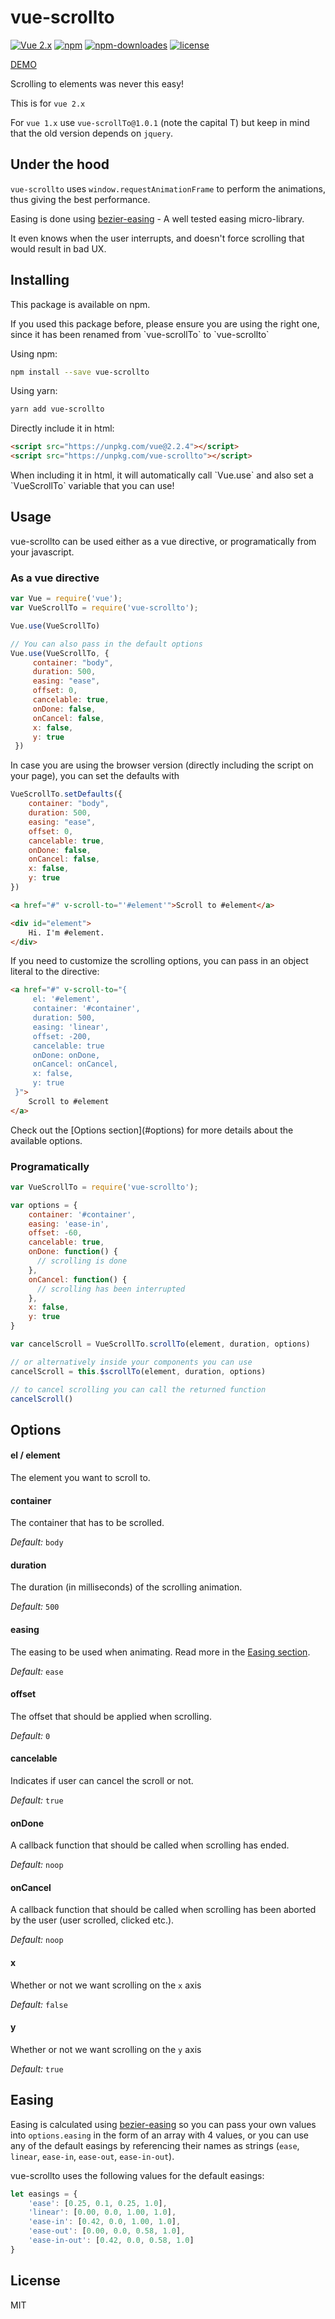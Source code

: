 # vue-scrollto

[![Vue 2.x](https://img.shields.io/badge/Vue-2.x-brightgreen.svg)](https://vuejs.org/v2/guide/)
[![npm](https://img.shields.io/npm/v/vue-scrollto.svg)](https://www.npmjs.com/package/vue-scrollto)
[![npm-downloades](https://img.shields.io/npm/dm/vue-scrollto.svg)](https://www.npmjs.com/package/vue-scrollto)
[![license](https://img.shields.io/github/license/mashape/apistatus.svg)](https://github.com/rigor789/vue-scrollto/blob/master/LICENSE)

[DEMO](https://rigor789.github.io/vue-scrollto/#/examples)

Scrolling to elements was never this easy!

This is for `vue 2.x`

For `vue 1.x` use `vue-scrollTo@1.0.1` (note the capital T) but keep in mind that the old version depends on `jquery`.

## Under the hood

`vue-scrollto` uses `window.requestAnimationFrame` to perform the animations, thus giving the best performance.

Easing is done using [bezier-easing](https://github.com/gre/bezier-easing) - A well tested easing micro-library.

<p class="tip">
It even knows when the user interrupts, and doesn't force scrolling that would result in bad UX.
</p>

## Installing

This package is available on npm.

<p class="warning">
    If you used this package before, please ensure you are using the right one, since it has been renamed from `vue-scrollTo` to `vue-scrollto`
</p>

Using npm:
```bash
npm install --save vue-scrollto
```

Using yarn:
```bash
yarn add vue-scrollto
```

Directly include it in html:
```html
<script src="https://unpkg.com/vue@2.2.4"></script>
<script src="https://unpkg.com/vue-scrollto"></script>
```
<p class="tip">
    When including it in html, it will automatically call `Vue.use` and also set a `VueScrollTo` variable that you can use!
</p>


## Usage

vue-scrollto can be used either as a vue directive, or programatically from your javascript.

### As a vue directive
```js
var Vue = require('vue');
var VueScrollTo = require('vue-scrollto');

Vue.use(VueScrollTo)

// You can also pass in the default options
Vue.use(VueScrollTo, {
     container: "body",
     duration: 500,
     easing: "ease",
     offset: 0,
     cancelable: true,
     onDone: false,
     onCancel: false,
     x: false,
     y: true
 })
```

In case you are using the browser version (directly including the script on your page), you can set the defaults with
 
```js
VueScrollTo.setDefaults({
    container: "body",
    duration: 500,
    easing: "ease",
    offset: 0,
    cancelable: true,
    onDone: false,
    onCancel: false,
    x: false,
    y: true
})
```

```html
<a href="#" v-scroll-to="'#element'">Scroll to #element</a>

<div id="element">
    Hi. I'm #element.
</div>
```

If you need to customize the scrolling options, you can pass in an object literal to the directive:

```html
<a href="#" v-scroll-to="{
     el: '#element',
     container: '#container',
     duration: 500,
     easing: 'linear',
     offset: -200,
     cancelable: true
     onDone: onDone,
     onCancel: onCancel,
     x: false,
     y: true
 }">
    Scroll to #element
</a>
```

<p class="tip">
    Check out the [Options section](#options) for more details about the available options.
</p>

### Programatically

```js
var VueScrollTo = require('vue-scrollto');

var options = {
    container: '#container',
    easing: 'ease-in',
    offset: -60,
    cancelable: true,
    onDone: function() {
      // scrolling is done
    },
    onCancel: function() {
      // scrolling has been interrupted
    },
    x: false,
    y: true
}

var cancelScroll = VueScrollTo.scrollTo(element, duration, options)

// or alternatively inside your components you can use
cancelScroll = this.$scrollTo(element, duration, options)

// to cancel scrolling you can call the returned function
cancelScroll()
```

## Options

#### el / element 
The element you want to scroll to.

#### container
The container that has to be scrolled. 

*Default:* `body`

#### duration
The duration (in milliseconds) of the scrolling animation. 

*Default:* `500` 

#### easing 
The easing to be used when animating. Read more in the [Easing section](#Easing). 

*Default:* `ease`

#### offset 
The offset that should be applied when scrolling. 

*Default:* `0`

#### cancelable
Indicates if user can cancel the scroll or not.

*Default:* `true`

#### onDone 
A callback function that should be called when scrolling has ended. 

*Default:* `noop`

#### onCancel 
A callback function that should be called when scrolling has been aborted by the user (user scrolled, clicked etc.).
 
*Default:* `noop`

#### x 
Whether or not we want scrolling on the `x` axis
 
*Default:* `false`

#### y 
Whether or not we want scrolling on the `y` axis
 
*Default:* `true`


## Easing

Easing is calculated using [bezier-easing](https://github.com/gre/bezier-easing) so you can pass your own values into `options.easing` in the form of an array with 4 values, or you can use any of the default easings by referencing their names as strings (`ease`, `linear`, `ease-in`, `ease-out`, `ease-in-out`).

vue-scrollto uses the following values for the default easings:
```js
let easings = {
    'ease': [0.25, 0.1, 0.25, 1.0],
    'linear': [0.00, 0.0, 1.00, 1.0],
    'ease-in': [0.42, 0.0, 1.00, 1.0],
    'ease-out': [0.00, 0.0, 0.58, 1.0],
    'ease-in-out': [0.42, 0.0, 0.58, 1.0]
}
```

## License

MIT
